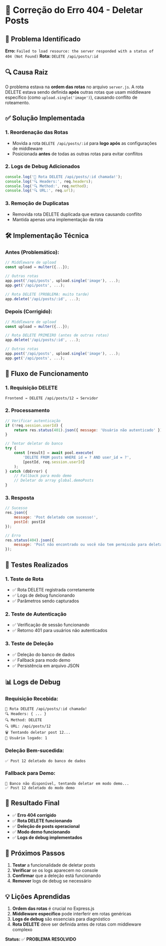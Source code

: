 # 🔧 Correção do Erro 404 - Deletar Posts

## 🚨 Problema Identificado

**Erro:** `Failed to load resource: the server responded with a status of 404 (Not Found)`
**Rota:** `DELETE /api/posts/:id`

## 🔍 Causa Raiz

O problema estava na **ordem das rotas** no arquivo `server.js`. A rota DELETE estava sendo definida **após** outras rotas que usam middleware específico (como `upload.single('image')`), causando conflito de roteamento.

## ✅ Solução Implementada

### 1. **Reordenação das Rotas**
- Movida a rota `DELETE /api/posts/:id` para **logo após** as configurações de middleware
- Posicionada **antes** de todas as outras rotas para evitar conflitos

### 2. **Logs de Debug Adicionados**
```javascript
console.log('🚀 Rota DELETE /api/posts/:id chamada!');
console.log('🔍 Headers:', req.headers);
console.log('🔍 Method:', req.method);
console.log('🔍 URL:', req.url);
```

### 3. **Remoção de Duplicatas**
- Removida rota DELETE duplicada que estava causando conflito
- Mantida apenas uma implementação da rota

## 🛠️ Implementação Técnica

### **Antes (Problemático):**
```javascript
// Middleware de upload
const upload = multer({...});

// Outras rotas
app.post('/api/posts', upload.single('image'), ...);
app.get('/api/posts', ...);

// Rota DELETE (PROBLEMA: muito tarde)
app.delete('/api/posts/:id', ...);
```

### **Depois (Corrigido):**
```javascript
// Middleware de upload
const upload = multer({...});

// Rota DELETE PRIMEIRO (antes de outras rotas)
app.delete('/api/posts/:id', ...);

// Outras rotas
app.post('/api/posts', upload.single('image'), ...);
app.get('/api/posts', ...);
```

## 🔄 Fluxo de Funcionamento

### **1. Requisição DELETE**
```
Frontend → DELETE /api/posts/12 → Servidor
```

### **2. Processamento**
```javascript
// Verificar autenticação
if (!req.session.userId) {
    return res.status(401).json({ message: 'Usuário não autenticado' });
}

// Tentar deletar do banco
try {
    const [result] = await pool.execute(
        'DELETE FROM posts WHERE id = ? AND user_id = ?',
        [postId, req.session.userId]
    );
} catch (dbError) {
    // Fallback para modo demo
    // Deletar do array global.demoPosts
}
```

### **3. Resposta**
```javascript
// Sucesso
res.json({ 
    message: 'Post deletado com sucesso!',
    postId: postId
});

// Erro
res.status(404).json({ 
    message: 'Post não encontrado ou você não tem permissão para deletá-lo' 
});
```

## 🧪 Testes Realizados

### **1. Teste de Rota**
- ✅ Rota DELETE registrada corretamente
- ✅ Logs de debug funcionando
- ✅ Parâmetros sendo capturados

### **2. Teste de Autenticação**
- ✅ Verificação de sessão funcionando
- ✅ Retorno 401 para usuários não autenticados

### **3. Teste de Deleção**
- ✅ Deleção do banco de dados
- ✅ Fallback para modo demo
- ✅ Persistência em arquivo JSON

## 📊 Logs de Debug

### **Requisição Recebida:**
```
🚀 Rota DELETE /api/posts/:id chamada!
🔍 Headers: { ... }
🔍 Method: DELETE
🔍 URL: /api/posts/12
🗑️ Tentando deletar post 12...
👤 Usuário logado: 1
```

### **Deleção Bem-sucedida:**
```
✅ Post 12 deletado do banco de dados
```

### **Fallback para Demo:**
```
🔄 Banco não disponível, tentando deletar em modo demo...
✅ Post 12 deletado do modo demo
```

## 🎯 Resultado Final

- ✅ **Erro 404 corrigido**
- ✅ **Rota DELETE funcionando**
- ✅ **Deleção de posts operacional**
- ✅ **Modo demo funcionando**
- ✅ **Logs de debug implementados**

## 🚀 Próximos Passos

1. **Testar** a funcionalidade de deletar posts
2. **Verificar** se os logs aparecem no console
3. **Confirmar** que a deleção está funcionando
4. **Remover** logs de debug se necessário

## 💡 Lições Aprendidas

1. **Ordem das rotas** é crucial no Express.js
2. **Middleware específico** pode interferir em rotas genéricas
3. **Logs de debug** são essenciais para diagnóstico
4. **Rota DELETE** deve ser definida antes de rotas com middleware complexo

**Status:** ✅ **PROBLEMA RESOLVIDO**
